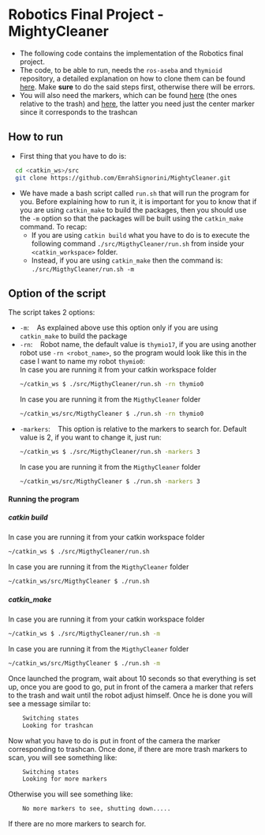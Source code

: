 # Robotics Final Project - MightyCleaner

  - The following code contains the implementation of the Robotics final project.
  - The code, to be able to run, needs the `ros-aseba` and `thymioid` repository, a detailed explanation on how to clone them can be found [here](https://github.com/romarcg/MigthyCleaner/tree/master/assignment#install-gazebo-myt-model-and-plugins). Make **sure** to do the said steps first, otherwise there will be errors.
  - You will also need the markers, which can be found [here](http://wiki.ros.org/ar_track_alvar?action=AttachFile&do=view&target=markers9to17.png) (the ones relative to the trash) and [here](http://wiki.ros.org/ar_track_alvar?action=AttachFile&do=view&target=markers0to8.png), the latter you need just the center marker since it corresponds to the trashcan
## How to run
  - First thing that you have to do is:
  ```bash
    cd <catkin_ws>/src
    git clone https://github.com/EmrahSignorini/MightyCleaner.git
```
  - We have made a bash script called `run.sh` that will run the program for you. Before explaining how to run it, it is important for you to know that if you are using `catkin_make` to build the packages, then you should use the `-m` option so that the packages will be built using the `catkin_make` command. To recap:
    -   If you are using `catkin build` what you have to do is to execute the following command `./src/MigthyCleaner/run.sh` from inside your `<catkin_workspace>` folder.
    -   Instead, if you are using `catkin_make` then the command is:
             `./src/MigthyCleaner/run.sh -m`
## Option of the script
The script takes 2 options:
 - `-m`: &nbsp;&nbsp; As explained above use this option only if you are using `catkin_make` to build the package
 - `-rn`: &nbsp;&nbsp; Robot name, the default value is `thymio17`, if you are using another robot use  `-rn <robot_name>`, so the program would look like this in the case I want to name my robot `thymio0`:
    <br>In case you are running it from your catkin workspace folder
    ```bash
    ~/catkin_ws $ ./src/MigthyCleaner/run.sh -rn thymio0
    ```
    In case you are running it from the `MigthyCleaner` folder
    ```bash
    ~/catkin_ws/src/MigthyCleaner $ ./run.sh -rn thymio0
    ```
 - `-markers`: &nbsp;&nbsp; This option is relative to the markers to search for. Default value is 2, if you want to change it, just run: 
    ```bash
    ~/catkin_ws $ ./src/MigthyCleaner/run.sh -markers 3
    ```
    In case you are running it from the `MigthyCleaner` folder
    ```bash
    ~/catkin_ws/src/MigthyCleaner $ ./run.sh -markers 3
    ```
#### Running the program
##### catkin build
In case you are running it from your catkin workspace folder
```bash
~/catkin_ws $ ./src/MigthyCleaner/run.sh
```
In case you are running it from the `MigthyCleaner` folder
```bash
~/catkin_ws/src/MigthyCleaner $ ./run.sh
```
##### catkin_make
In case you are running it from your catkin workspace folder
```bash
~/catkin_ws $ ./src/MigthyCleaner/run.sh -m
```
In case you are running it from the `MigthyCleaner` folder
```bash
~/catkin_ws/src/MigthyCleaner $ ./run.sh -m
```
Once launched the program, wait about 10 seconds so that everything is set up, once you are good to go, put in front of the camera a marker that refers to the trash and wait until the robot adjust himself. Once he is done you will see a message similar to:
```bash
    Switching states
    Looking for trashcan
```
Now what you have to do is put in front of the camera the marker corresponding to trashcan. Once done, if there are more trash markers to scan, you will see something like:
```bash
    Switching states
    Looking for more markers
```

Otherwise you will see something like:
```bash
    No more markers to see, shutting down.....
```
If there are no more markers to search for.